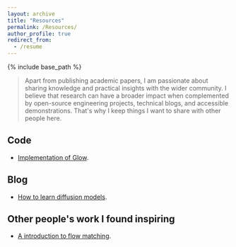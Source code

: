 ```yaml
---
layout: archive
title: "Resources"
permalink: /Resources/
author_profile: true
redirect_from:
  - /resume
---
```


{% include base_path %}

> Apart from publishing academic papers, I am passionate about sharing knowledge and practical insights with the wider community. I believe that research can have a broader impact when complemented by open-source engineering projects, technical blogs, and accessible demonstrations. That's why I keep things I want to share with other people here.

## Code
- [Implementation of Glow]().

## Blog
- [How to learn diffusion models](https://www.zhihu.com/question/658056360/answer/3526228476).

## Other people's work I found inspiring
- [A introduction to flow matching](https://mlg.eng.cam.ac.uk/blog/2024/01/20/flow-matching.html).